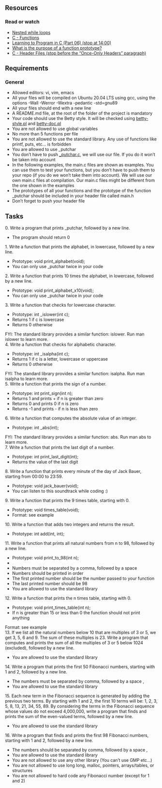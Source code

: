 
<h2>Resources</h2>

<h3>Read or watch</h3>
<ul>
<li><a href="https://alx-intranet.hbtn.io/rltoken/_4aLZ5nW24njUT2VbSZdQQ">Nested while loops</a></li>
<li><a href="https://alx-intranet.hbtn.io/rltoken/Vg1zzzrxLhPh71405uggSg">C - Functions</a></li>
<li><a href="https://alx-intranet.hbtn.io/rltoken/jveXtnJII2S0z7a06c7-JA">Learning to Program in C (Part 06) (stop at 14:00)</a></li>
<li><a href="https://alx-intranet.hbtn.io/rltoken/XZ--UJZO76ZoUWNA9bTmbg">What is the purpose of a function prototype?</a></li>
<li><a href="https://alx-intranet.hbtn.io/rltoken/AS8JW4ObD5gmyX2mgtqV0A">C - Header Files (stop before the “Once-Only Headers” paragraph)</a></li>
</ul>
<h2>Requirements</h2>
<h3>General</h3>
<ul>
<li>Allowed editors: vi, vim, emacs</li>
<li>All your files will be compiled on Ubuntu 20.04 LTS using gcc, using the options -Wall -Werror -Wextra -pedantic -std=gnu89</li>
<li>All your files should end with a new line</li>
<li>A README.md file, at the root of the folder of the project is mandatory</li>
<li>Your code should use the Betty style. It will be checked using <a href="https://github.com/holbertonschool/Betty/blob/master/betty-style.pl">betty-style.pl</a> and <a href="https://github.com/holbertonschool/Betty/blob/master/betty-doc.pl">betty-doc.pl<a/a></li>
<li>You are not allowed to use global variables</li>
<li>No more than 5 functions per file</li>
<li>You are not allowed to use the standard library. Any use of functions like printf, puts, etc… is forbidden</li>
<li>You are allowed to use _putchar</li>
<li>You don’t have to push <a href="https://github.com/holbertonschool/_putchar.c/blob/master/_putchar.c">_putchar.c</a>, we will use our file. If you do it won’t be taken into account</li>
<li>In the following examples, the main.c files are shown as examples. You can use them to test your functions, but you don’t have to push them to your repo (if you do we won’t take them into account). We will use our own main.c files at compilation. Our main.c files might be different from the one shown in the examples</li>
<li>The prototypes of all your functions and the prototype of the function _putchar should be included in your header file called main.h</li>
<li>Don’t forget to push your header file</li>
</ul>
<h2>Tasks</h2>
0. Write a program that prints _putchar, followed by a new line.
<ul><li>The program should return 0</li></ul>
1. Write a function that prints the alphabet, in lowercase, followed by a new line.
<ul>
<li>Prototype: void print_alphabet(void);</li>
<li>You can only use _putchar twice in your code</li>
</ul>
2. Write a function that prints 10 times the alphabet, in lowercase, followed by a new line.
<ul>
<li>Prototype: void print_alphabet_x10(void);</li>
<li>You can only use _putchar twice in your code</li>
</ul>
3. Write a function that checks for lowercase character.
<ul>
<li>Prototype: int _islower(int c);</li>
<li>Returns 1 if c is lowercase</li>
<li>Returns 0 otherwise</li>
</ul>
FYI: The standard library provides a similar function: islower. Run man islower to learn more.<br/>
4. Write a function that checks for alphabetic character.
<ul>
<li>Prototype: int _isalpha(int c);</li>
<li>Returns 1 if c is a letter, lowercase or uppercase</li>
<li>Returns 0 otherwise</li>
</ul>
FYI: The standard library provides a similar function: isalpha. Run man isalpha to learn more.<br/>
5. Write a function that prints the sign of a number.
<ul>
<li>Prototype: int print_sign(int n);</li>
<li>Returns 1 and prints + if n is greater than zero</li>
<li>Returns 0 and prints 0 if n is zero</li>
<li>Returns -1 and prints - if n is less than zero</li>
</ul>
6. Write a function that computes the absolute value of an integer.
<ul><li>Prototype: int _abs(int);</li></ul>
FYI: The standard library provides a similar function: abs. Run man abs to learn more.<br/>
7. Write a function that prints the last digit of a number.
<ul>
<li>Prototype: int print_last_digit(int);</li>
<li>Returns the value of the last digit</li>
</ul>
8. Write a function that prints every minute of the day of Jack Bauer, starting from 00:00 to 23:59.
<ul>
<li>Prototype: void jack_bauer(void);</li>
<li>You can listen to this soundtrack while coding :)</li>
</ul>
9. Write a function that prints the 9 times table, starting with 0.
<ul>
<li>Prototype: void times_table(void);</li>
<li>Format: see example</li>
</ul>
10. Write a function that adds two integers and returns the result.
<ul><li>Prototype: int add(int, int);</li></ul>
11. Write a function that prints all natural numbers from n to 98, followed by a new line.
<ul>
<li>Prototype: void print_to_98(int n);</li>
<li><li>Numbers must be separated by a comma, followed by a space</li>
<li>Numbers should be printed in order</li>
<li>The first printed number should be the number passed to your function</li>
<li>The last printed number should be 98</li>
<li>You are allowed to use the standard library</li>
</ul>
12. Write a function that prints the n times table, starting with 0.
<ul>
<li>Prototype: void print_times_table(int n);</li>
<li>If n is greater than 15 or less than 0 the function should not print anything</li>
</ul>
Format: see example<br/>
13. If we list all the natural numbers below 10 that are multiples of 3 or 5, we get 3, 5, 6 and 9. The sum of these multiples is 23. Write a program that computes and prints the sum of all the multiples of 3 or 5 below 1024 (excluded), followed by a new line.<br/>
<ul>
<li>You are allowed to use the standard library</li>
</ul>
14. Write a program that prints the first 50 Fibonacci numbers, starting with 1 and 2, followed by a new line.
<ul>
<li>The numbers must be separated by comma, followed by a space ,</li>
<li>You are allowed to use the standard library</li>
</ul>
15. Each new term in the Fibonacci sequence is generated by adding the previous two terms. By starting with 1 and 2, the first 10 terms will be: 1, 2, 3, 5, 8, 13, 21, 34, 55, 89. By considering the terms in the Fibonacci sequence whose values do not exceed 4,000,000, write a program that finds and prints the sum of the even-valued terms, followed by a new line.
<ul>
<li>You are allowed to use the standard library</li>
</ul>
16. Write a program that finds and prints the first 98 Fibonacci numbers, starting with 1 and 2, followed by a new line.
<ul>
<li>The numbers should be separated by comma, followed by a space ,</li>
<li>You are allowed to use the standard library</li>
<li>You are not allowed to use any other library (You can’t use GMP etc…)</li>
<li>You are not allowed to use long long, malloc, pointers, arrays/tables, or structures</li>
<li>You are not allowed to hard code any Fibonacci number (except for 1 and 2)</li>
</ul>
